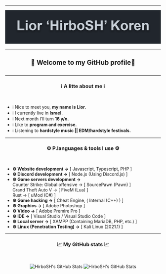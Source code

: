 <div class="header">
    <hr>
    <img src="assets/header.png">
    <hr>
    <h2 style="text-align: center">👋 Welcome to my GitHub profile👋 <h2>
    <hr>
</div>

<div class="aboutMe">
    <h3 style="text-align: center">ℹ️ A litte about me ℹ️</h3>
    <br>
    <ul>
        <li>ℹ️ Nice to meet you, <b>my name is Lior.</b></li>
        <li>ℹ️ I currently live in <b>Israel.</b></li>
        <li>ℹ️ Next month I'll turn <b>16 y/o.</b></li>
        <li>ℹ️ Like to <b>program and exercise.</b></li>
        <li>ℹ️ Listening to <b>hardstyle music || EDM/hardstyle festivals.</b></li>
    </ul>
    <hr>
</div>

<div class="langsAndTools">
    <h3 style="text-align: center">⚙️ P.languages & tools I use ⚙️</h3>
    <br>
    <ul>
        <li><b>⚙️ Website development -></b> [ Javascript, Typescript, PHP ]</li>
        <li><b>⚙️ Discord development -></b> [ Node.js (Using Discord.js) ]</li>
        <li><b>⚙️ Game servers development -></b><br>Counter Strike: Global offensive -> [ SourcePawn (Pawn) ]<br>Grand Theft Auto V -> [ FiveM (Lua) ]<br>Rust -> [ uMod (C#) ]</li>
        <li><b>⚙️ Game hacking -></b> [ Cheat Engine, ( Internal (C++) ) ]</li>
        <li><b>⚙️ Graphics -></b> [ Adobe Photoshop ]</li>
        <li><b>⚙️ Video -></b> [ Adobe Premire Pro ]</li>
        <li><b>⚙️ IDE -></b> [ Visual Studio / Visual Studio Code ]</li>
        <li><b>⚙️ Local server -></b> [ XAMPP (Containing MariaDB, PHP, etc.)
        ]</li>
        <li><b>⚙️ Linux (Penetration Testing) -></b> [ Kali Linux (2021.1) ]</li>
    </ul>
    <hr>
</div>

<div class="githubStats">
    <h3 style="text-align: center">📈 My GitHub stats 📈</h3>
    <br>
    <p align="center">
        <img alt="HirboSH's GitHub Stats" src="https://github-readme-stats.vercel.app/api?username=HirboSH&theme=dark&show_icons=true&hide_border=true" />
        <img alt="HirboSH's GitHub Stats" src="https://github-readme-stats.vercel.app/api/top-langs/?username=HirboSH&theme=dark&layout=compact" />
    </p>
</div>
